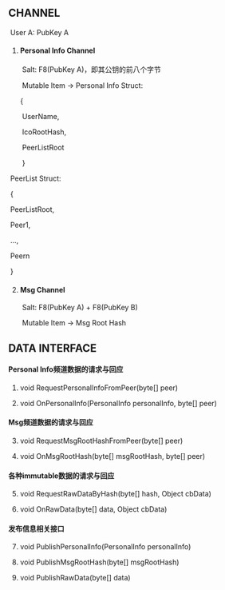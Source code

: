 ## CHANNEL

​		User A: PubKey A

1. #### Personal Info Channel

   ​	Salt: F8(PubKey A)，即其公钥的前八个字节

   ​	Mutable Item -> Personal Info Struct:

      {	

   ​		UserName,

   ​		IcoRootHash,

   ​    	PeerListRoot

   ​	}



​			PeerList Struct:

​			{

​				PeerListRoot,

​				Peer1,

​				...,

​				Peern

​			}



2. #### Msg Channel

   ​	Salt: F8(PubKey A) + F8(PubKey B)

   ​	Mutable Item -> Msg Root Hash



## DATA INTERFACE

#### Personal Info频道数据的请求与回应

1. void RequestPersonalInfoFromPeer(byte[] peer)

2. void OnPersonalInfo(PersonalInfo personalInfo, byte[] peer)

#### Msg频道数据的请求与回应

3. void RequestMsgRootHashFromPeer(byte[] peer)

4. void OnMsgRootHash(byte[] msgRootHash, byte[] peer)

#### 各种immutable数据的请求与回应

5. void RequestRawDataByHash(byte[] hash, Object cbData)

6. void OnRawData(byte[] data, Object cbData)

#### 发布信息相关接口

7. void PublishPersonalInfo(PersonalInfo personalInfo)

8. void PublishMsgRootHash(byte[] msgRootHash)

9. void PublishRawData(byte[] data)
